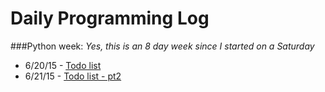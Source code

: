 # Daily Programming Log
###Python week:
*Yes, this is an 8 day week since I started on a Saturday*
* 6/20/15 - [Todo list](https://github.com/trvrsalom/dailyprogrammer/tree/master/6:20:15)
* 6/21/15 - [Todo list - pt2](https://github.com/trvrsalom/dailyprogrammer/tree/master/6:21:15)
